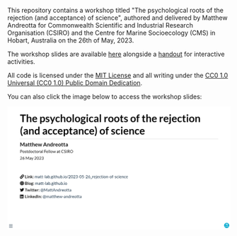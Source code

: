 This repository contains a workshop titled "The psychological roots of the rejection (and acceptance) of science", authored and delivered by Matthew Andreotta for Commonwealth Scientific and Industrial Research Organisation (CSIRO) and the Centre for Marine Socioecology (CMS) in Hobart, Australia on the 26th of May, 2023.

The workshop slides are available [here](https://matt-lab.github.io/2023-05-26_rejection-of-science) alongside a [handout](handout.docx) for interactive activities.

All code is licensed under the [MIT License](license_MIT) and all writing under the [CC0 1.0 Universal (CC0 1.0) Public Domain Dedication](license_CC0).

You can also click the image below to access the workshop slides:

[![First slide for a workshop titled "The psychological roots of the rejection (and acceptance) of science"](assets/title.png)](https://matt-lab.github.io/2023-05-26_rejection-of-science)

